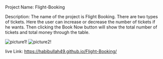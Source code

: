 Project Name: Flight-Booking

Description: The name of the project is Flight Booking. There are two types of tickets. Here the user can increase or decrease the number of tickets if he wants. Then clicking the Book Now button will show the total number of tickets and total money through the table.

![picture1!](../images/Capture-122.PNG)
![picture2!](../images/Capture222222.PNG)


live Link: https://habibullah49.github.io/Flight-Booking/
